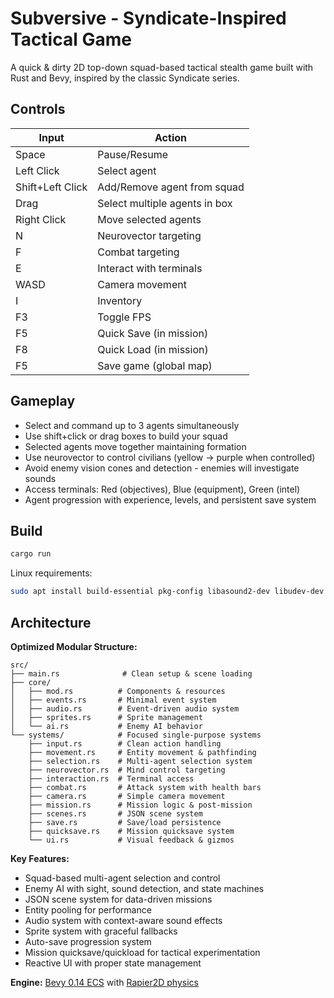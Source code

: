 # Subversive - Syndicate-Inspired Tactical Game

A quick & dirty 2D top-down squad-based tactical stealth game built with Rust and Bevy, inspired by the classic Syndicate series.

## Controls

| Input | Action |
|-------|--------|
| Space | Pause/Resume |
| Left Click | Select agent |
| Shift+Left Click | Add/Remove agent from squad |
| Drag | Select multiple agents in box |
| Right Click | Move selected agents |
| N | Neurovector targeting |
| F | Combat targeting |
| E | Interact with terminals |
| WASD | Camera movement |
| I | Inventory |
| F3 | Toggle FPS |
| F5 | Quick Save (in mission) |
| F8 | Quick Load (in mission) |
| F5 | Save game (global map) |

## Gameplay

- Select and command up to 3 agents simultaneously
- Use shift+click or drag boxes to build your squad
- Selected agents move together maintaining formation
- Use neurovector to control civilians (yellow → purple when controlled)
- Avoid enemy vision cones and detection - enemies will investigate sounds
- Access terminals: Red (objectives), Blue (equipment), Green (intel)
- Agent progression with experience, levels, and persistent save system

## Build

```bash
cargo run
```

Linux requirements:
```bash
sudo apt install build-essential pkg-config libasound2-dev libudev-dev
```

## Architecture

**Optimized Modular Structure:**
```
src/
├── main.rs              # Clean setup & scene loading
├── core/
│   ├── mod.rs          # Components & resources
│   ├── events.rs       # Minimal event system
│   ├── audio.rs        # Event-driven audio system
│   ├── sprites.rs      # Sprite management
│   └── ai.rs           # Enemy AI behavior
└── systems/            # Focused single-purpose systems
    ├── input.rs        # Clean action handling
    ├── movement.rs     # Entity movement & pathfinding
    ├── selection.rs    # Multi-agent selection system
    ├── neurovector.rs  # Mind control targeting
    ├── interaction.rs  # Terminal access
    ├── combat.rs       # Attack system with health bars
    ├── camera.rs       # Simple camera movement
    ├── mission.rs      # Mission logic & post-mission
    ├── scenes.rs       # JSON scene system
    ├── save.rs         # Save/load persistence
    ├── quicksave.rs    # Mission quicksave system
    └── ui.rs           # Visual feedback & gizmos
```

**Key Features:**
- Squad-based multi-agent selection and control
- Enemy AI with sight, sound detection, and state machines
- JSON scene system for data-driven missions
- Entity pooling for performance
- Audio system with context-aware sound effects
- Sprite system with graceful fallbacks
- Auto-save progression system
- Mission quicksave/quickload for tactical experimentation
- Reactive UI with proper state management

**Engine:** [Bevy 0.14 ECS](https://bevy.org/) with [Rapier2D physics](https://rapier.rs/)